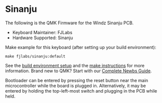 # Sinanju

The following is the QMK Firmware for the Windz Sinanju PCB. 
 

* Keyboard Maintainer: FJLabs
* Hardware Supported: Sinanju

Make example for this keyboard (after setting up your build environment):

    make fjlabs/sinanju:default

See the [build environment setup](https://docs.qmk.fm/#/getting_started_build_tools) and the [make instructions](https://docs.qmk.fm/#/getting_started_make_guide) for more information. Brand new to QMK? Start with our [Complete Newbs Guide](https://docs.qmk.fm/#/newbs).

Bootloader can be entered by pressing the reset button near the main microcontroller while the board is plugged in. Alternatively, it may be entered by holding the top-left-most switch and plugging in the PCB while held.